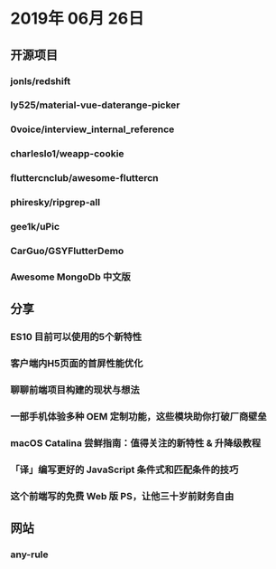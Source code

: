 # 2019年 06月 26日

## 开源项目

### jonls/redshift

<daily-item
  note="根据你周围的环境调整屏幕的色温"
  url="https://github.com/jonls/redshift"
  lang="C,Python,M4,Objective-C,Roff,Makefile,Shell"
  watch="109"
  star="4137"
  fork="296"
  :is-chinese="false"/>

### ly525/material-vue-daterange-picker

<daily-item
  note="Material Design 风格的日期选择器 vue 组件"
  url="https://github.com/ly525/material-vue-daterange-picker"
  lang="Vue,CSS,JavaScript,HTML,Shell"
  watch="2"
  star="19"
  fork="4"
  :is-chinese="false"/>

### 0voice/interview_internal_reference

<daily-item
  note="2019年最新总结，阿里，腾讯，百度，美团，头条等技术面试题目，以及答案，专家出题人分析汇总。"
  url="https://github.com/0voice/interview_internal_reference"
  lang="other"
  watch="52"
  star="669"
  fork="212"/>

### charleslo1/weapp-cookie

<daily-item
  note="一行代码让微信、头条、百度、支付宝小程序支持 cookie 🍪🚀 One line of code allows weapp to support cookie（wx weixin wxapp cookie）"
  url="https://github.com/charleslo1/weapp-cookie"
  lang="JavaScript"
  watch="7"
  star="309"
  fork="34"/>

### fluttercnclub/awesome-fluttercn

<daily-item
  note="一份 Flutter 优秀中文资源列表，在这里能找到优质的Flutter库、工具，教程，文章等。"
  url="https://github.com/fluttercnclub/awesome-fluttercn"
  lang="other"
  watch="0"
  star="42"
  fork="4"/>

### phiresky/ripgrep-all

<daily-item
  note="支持在多种文件类型中查找正则表达式的工具"
  url="https://github.com/phiresky/ripgrep-all"
  lang="Rust,Shell"
  watch="14"
  star="1019"
  fork="14"
  :is-chinese="false"/>

### gee1k/uPic

<daily-item
  url="https://github.com/gee1k/uPic"
  lang="Swift,Other"
  watch="2"
  star="84"
  fork="10"/>

### CarGuo/GSYFlutterDemo

<daily-item
  note="不同于 GSYGithubAppFlutter 完整项目，本项目将逐步完善各种 Flutter 独立例子，方便新手学习上手和小问题方案解决。 目前开始逐步补全完善，主要提供一些有用或者有趣的例子，如果你也有好例子，环境提交 PR 。"
  url="https://github.com/CarGuo/GSYFlutterDemo"
  lang="Dart,Other"
  watch="0"
  star="90"
  fork="1"/>

### Awesome MongoDb 中文版

<daily-item
  url="https://github.com/guanguans/awesome-mongodb-cn"
  lang="other"
  watch="1"
  star="27"
  fork="174"/>

## 分享

### ES10 目前可以使用的5个新特性

<daily-item
  url="https://juejin.im/post/5d1166b5f265da1b725c0f88"/>

### 客户端内H5页面的首屏性能优化

<daily-item
  url="https://juejin.im/post/5d12cd09e51d4510a73280f1"/>

### 聊聊前端项目构建的现状与想法

<daily-item
  url="https://juejin.im/post/5d12ca93e51d455d877e0d4f"/>

### 一部手机体验多种 OEM 定制功能，这些模块助你打破厂商壁垒

<daily-item
  url="https://sspai.com/post/55333"/>

### macOS Catalina 尝鲜指南：值得关注的新特性 & 升降级教程

<daily-item
  url="https://sspai.com/post/55374"/>

### 「译」编写更好的 JavaScript 条件式和匹配条件的技巧

<daily-item
  url="https://segmentfault.com/a/1190000019576207"/>

### 这个前端写的免费 Web 版 PS，让他三十岁前财务自由

<daily-item
  url="https://juejin.im/post/5d1178c3e51d45108223fc92"/>

## 网站

### any-rule

<daily-item
  note="正则表达式工具"
  url="https://any86.github.io/any-rule/"/>

<daily-footer/>
